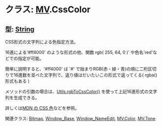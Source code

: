 # クラス: [MV](MV.md).CssColor

## 型: [String](String.md)
CSS形式の文字列による色指定方法。

16進による'#ff4000' のような形式の他、関数 rgb( 255, 64, 0 )' や色名'red'などでの指定が可能。

簡単に説明すると、'#ff4000' は '#' で始まりRGB(赤・緑・青)の順に二桁区切りで16進数を並べた文字列で、返り値はだいたいこの形式で返ってくる( rgba() 形式もある )

メソッドの引数の場合は、[Utils.rgbToCssColor()](Utils.md#static-rgbtocsscolor-r-g-b--mvcsscolor) を使って上記16進形式の文字列を生成できる。

詳しくは[MDN の CSS 色](https://developer.mozilla.org/ja/docs/Web/CSS/CSS_Color)などを参照。


関連クラス: [Bitmap](Bitmap.md), [Window_Base](Window_Base.md), [Window_NameEdit](Window_NameEdit.md), [MV.Color](MV.Color.md), [MV.Tone](MV.Tone.md)





